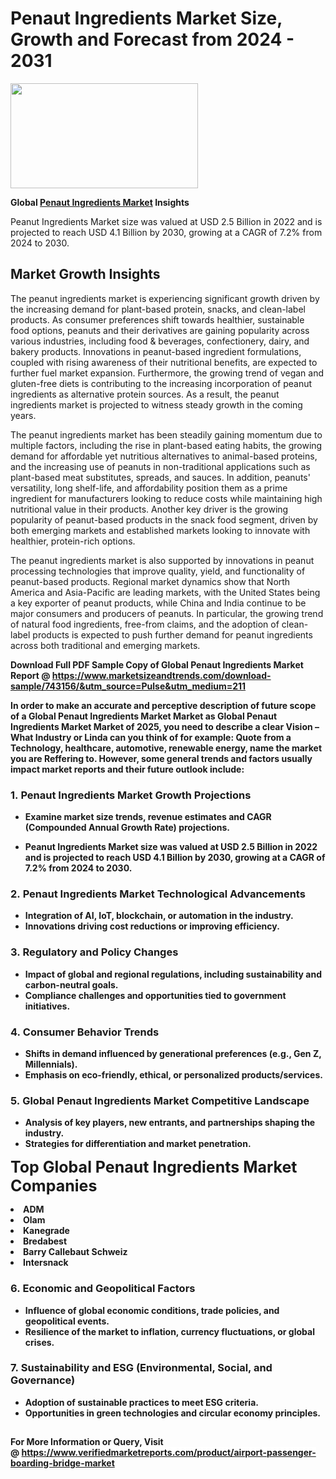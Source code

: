 <H1>Penaut Ingredients Market Size, Growth and Forecast from 2024 - 2031</H1><img class="aligncenter size-medium wp-image-584254" src="https://thirdeyenews.in/wp-content/uploads/2024/09/Global-Market-Research-300x168.jpeg" alt="" width="300" height="168" /><p><strong>Global&nbsp;<a href="https://www.marketsizeandtrends.com/download-sample/743156/&amp;utm_source=Pulse&amp;utm_medium=211">Penaut Ingredients Market</a> Insights</strong></p><p>Peanut Ingredients Market size was valued at USD 2.5 Billion in 2022 and is projected to reach USD 4.1 Billion by 2030, growing at a CAGR of 7.2% from 2024 to 2030.</p><p><h2>Market Growth Insights</h2> <p>The peanut ingredients market is experiencing significant growth driven by the increasing demand for plant-based protein, snacks, and clean-label products. As consumer preferences shift towards healthier, sustainable food options, peanuts and their derivatives are gaining popularity across various industries, including food & beverages, confectionery, dairy, and bakery products. Innovations in peanut-based ingredient formulations, coupled with rising awareness of their nutritional benefits, are expected to further fuel market expansion. Furthermore, the growing trend of vegan and gluten-free diets is contributing to the increasing incorporation of peanut ingredients as alternative protein sources. As a result, the peanut ingredients market is projected to witness steady growth in the coming years.</p> <p><strong></strong></p> <p>The peanut ingredients market has been steadily gaining momentum due to multiple factors, including the rise in plant-based eating habits, the growing demand for affordable yet nutritious alternatives to animal-based proteins, and the increasing use of peanuts in non-traditional applications such as plant-based meat substitutes, spreads, and sauces. In addition, peanuts' versatility, long shelf-life, and affordability position them as a prime ingredient for manufacturers looking to reduce costs while maintaining high nutritional value in their products. Another key driver is the growing popularity of peanut-based products in the snack food segment, driven by both emerging markets and established markets looking to innovate with healthier, protein-rich options.</p> <p>The peanut ingredients market is also supported by innovations in peanut processing technologies that improve quality, yield, and functionality of peanut-based products. Regional market dynamics show that North America and Asia-Pacific are leading markets, with the United States being a key exporter of peanut products, while China and India continue to be major consumers and producers of peanuts. In particular, the growing trend of natural food ingredients, free-from claims, and the adoption of clean-label products is expected to push further demand for peanut ingredients across both traditional and emerging markets.</p> <p><strong></p><p><span class=""><strong>Download Full PDF Sample Copy of Global Penaut Ingredients Market Report</strong> @ <a href="https://www.marketsizeandtrends.com/download-sample/743156/&amp;utm_source=Pulse&amp;utm_medium=211" target="_blank">https://www.marketsizeandtrends.com/download-sample/743156/&amp;utm_source=Pulse&amp;utm_medium=211</a></span></p><p>In order to make an accurate and perceptive description of future scope of a Global&nbsp;Penaut Ingredients Market Market as Global&nbsp;Penaut Ingredients Market Market of 2025, you need to describe a clear Vision &ndash; What Industry or Linda can you think of for example: Quote from a Technology, healthcare, automotive, renewable energy, name the market you are Reffering to. However, some general trends and factors usually impact market reports and their future outlook include:</p><h3>1.&nbsp;<strong>Penaut Ingredients Market Growth Projections</strong></h3><ul><li>Examine market size trends, revenue estimates and CAGR (Compounded Annual Growth Rate) projections.</li><li><p>Peanut Ingredients Market size was valued at USD 2.5 Billion in 2022 and is projected to reach USD 4.1 Billion by 2030, growing at a CAGR of 7.2% from 2024 to 2030.</p></li></ul><h3>2.&nbsp;<strong>Penaut Ingredients Market Technological Advancements</strong></h3><ul><li>Integration of AI, IoT, blockchain, or automation in the industry.</li><li>Innovations driving cost reductions or improving efficiency.</li></ul><h3>3.&nbsp;<strong>Regulatory and Policy Changes</strong></h3><ul><li>Impact of global and regional regulations, including sustainability and carbon-neutral goals.</li><li>Compliance challenges and opportunities tied to government initiatives.</li></ul><h3>4.&nbsp;<strong>Consumer Behavior Trends</strong></h3><ul><li>Shifts in demand influenced by generational preferences (e.g., Gen Z, Millennials).</li><li>Emphasis on eco-friendly, ethical, or personalized products/services.</li></ul><h3>5.&nbsp;<strong>Global Penaut Ingredients Market Competitive Landscape</strong></h3><ul><li>Analysis of key players, new entrants, and partnerships shaping the industry.</li><li>Strategies for differentiation and market penetration.</li></ul><p data-pm-slice="1 1 []"><span style="color: inherit; font-family: inherit; font-size: 25px;">Top Global Penaut Ingredients Market Companies</span></p><div class="" data-test-id=""><p><li>ADM</li><li> Olam</li><li> Kanegrade</li><li> Bredabest</li><li> Barry Callebaut Schweiz</li><li> Intersnack</li></p></div><h3>6.&nbsp;<strong>Economic and Geopolitical Factors</strong></h3><ul><li>Influence of global economic conditions, trade policies, and geopolitical events.</li><li>Resilience of the market to inflation, currency fluctuations, or global crises.</li></ul><h3>7.&nbsp;<strong>Sustainability and ESG (Environmental, Social, and Governance)</strong></h3><ul><li>Adoption of sustainable practices to meet ESG criteria.</li><li>Opportunities in green technologies and circular economy principles.</li></ul><h2><strong style="font-size: 14px;">For More Information or Query, Visit @&nbsp;</strong><a style="background-color: #ffffff; font-size: 14px;" href="https://www.marketsizeandtrends.com/report/penaut-ingredients-market/" target="_blank">https://www.verifiedmarketreports.com/product/airport-passenger-boarding-bridge-market</a></h2>
